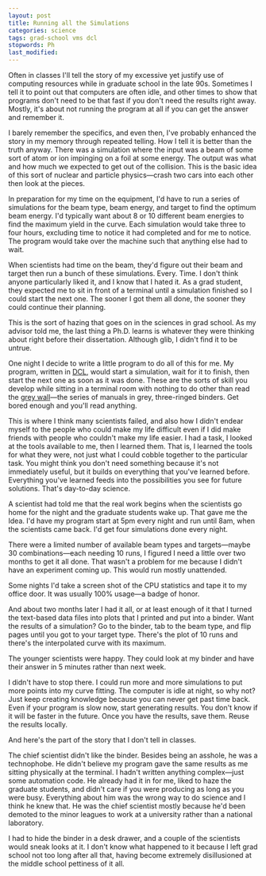 ```yaml
---
layout: post
title: Running all the Simulations
categories: science
tags: grad-school vms dcl
stopwords: Ph
last_modified:
---
```


Often in classes I'll tell the story of my excessive yet justify use of computing resources while in graduate school in the late 90s. Sometimes I tell it to point out that computers are often idle, and other times to show that programs don't need to be that fast if you don't need the results right away. Mostly, it's about not running the program at all if you can get the answer and remember it.

I barely remember the specifics, and even then, I've probably enhanced the story in my memory through repeated telling. How I tell it is better than the truth anyway. There was a simulation where the input was a beam of some sort of atom or ion impinging on a foil at some energy. The output was what and how much we expected to get out of the collision. This is the basic idea of this sort of nuclear and particle physics—crash two cars into each other then look at the pieces.

In preparation for my time on the equipment, I'd have to run a series of simulations for the beam type, beam energy, and target to find the optimum beam energy. I'd typically want about 8 or 10 different beam energies to find the maximum yield in the curve. Each simulation would take three to four hours, excluding time to notice it had completed and for me to notice. The program would take over the machine such that anything else had to wait.

When scientists had time on the beam, they'd figure out their beam and target then run a bunch of these simulations. Every. Time. I don't think anyone particularly liked it, and I know that I hated it. As a grad student, they expected me to sit in front of a terminal until a simulation finished so I could start the next one. The sooner I got them all done, the sooner they could continue their planning.

This is the sort of hazing that goes on in the sciences in grad school. As my advisor told me, the last thing a Ph.D. learns is whatever they were thinking about right before their dissertation. Although glib, I didn't find it to be untrue.

One night I decide to write a little program to do all of this for me. My program, written in [DCL](http://h30266.www3.hpe.com/odl/vax/opsys/vmsos73/vmsos73/6489/6489pro_005.html), would start a simulation, wait for it to finish, then start the next one as soon as it was done. These are the sorts of skill you develop while sitting in a terminal room with nothing to do other than read the [grey wall](ftp://jttechonline.com/jargon/html/entry/Big-Gray-Wall.html)—the series of manuals in grey, three-ringed binders. Get bored enough and you'll read anything.

This is where I think many scientists failed, and also how I didn't endear myself to the people who could make my life difficult even if I did make friends with people who couldn't make my life easier. I had a task, I looked at the tools available to me, then I learned them. That is, I learned the tools for what they were, not just what I could cobble together to the particular task. You might think you don't need something because it's not immediately useful, but it builds on everything that you've learned before. Everything you've learned feeds into the possibilities you see for future solutions. That's day-to-day science.

A scientist had told me that the real work begins when the scientists go home for the night and the graduate students wake up. That gave me the Idea. I'd have my program start at 5pm every night and run until 8am, when the scientists came back. I'd get four simulations done every night.

There were a limited number of available beam types and targets—maybe 30 combinations—each needing 10 runs, I figured I need a little over two months to get it all done. That wasn't a problem for me because I didn't have an experiment coming up. This would run mostly unattended.

Some nights I'd take a screen shot of the CPU statistics and tape it to my office door. It was usually 100% usage—a badge of honor.

And about two months later I had it all, or at least enough of it that I turned the text-based data files into plots that I printed and put into a binder. Want the results of a simulation? Go to the binder, tab to the beam type, and flip pages until you got to your target type. There's the plot of 10 runs and there's the interpolated curve with its maximum.

The younger scientists were happy. They could look at my binder and have their answer in 5 minutes rather than next week.

I didn't have to stop there. I could run more and more simulations to put more points into my curve fitting. The computer is idle at night, so why not? Just keep creating knowledge because you can never get past time back. Even if your program is slow now, start generating results. You don't know if it will be faster in the future. Once you have the results, save them. Reuse the results locally.

And here's the part of the story that I don't tell in classes.

The chief scientist didn't like the binder. Besides being an asshole, he was a technophobe. He didn't believe my program gave the same results as me sitting physically at the terminal. I hadn't written anything complex—just some automation code. He already had it in for me, liked to haze the graduate students, and didn't care if you were producing as long as you were busy. Everything about him was the wrong way to do science and I think he knew that. He was the chief scientist mostly because he'd been demoted to the minor leagues to work at a university rather than a national laboratory.

I had to hide the binder in a desk drawer, and a couple of the scientists would sneak looks at it. I don't know what happened to it because I left grad school not too long after all that, having become extremely disillusioned at the middle school pettiness of it all.
